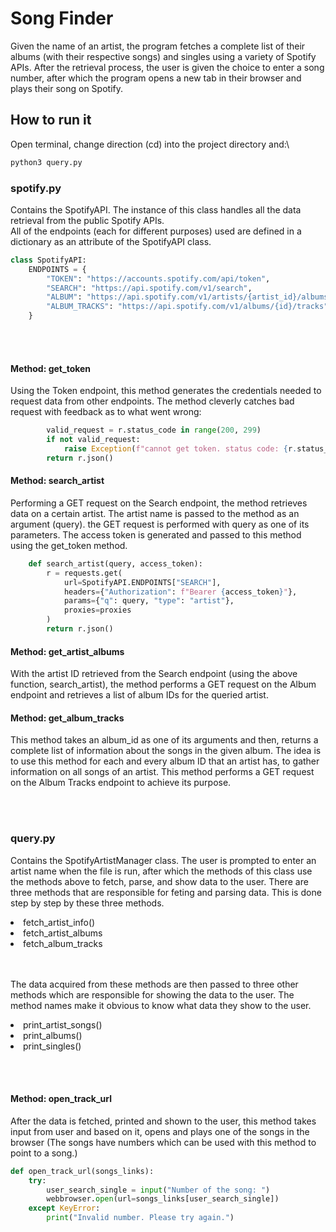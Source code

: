 # Song Finder
Given the name of an artist, the program fetches a complete list of their albums (with their
respective songs) and singles using a variety of Spotify APIs. After the retrieval process, the user is given
the choice to enter a song number, after which the program opens a new tab in their browser and plays
their song on Spotify.
## How to run it
Open terminal, change direction (cd) into the project directory and:\
```python
python3 query.py 
```
### spotify.py
Contains the SpotifyAPI. The instance of this class handles all the data retrieval from the public Spotify APIs.<br>
All of the endpoints (each for different purposes) used are defined in a dictionary as an attribute of the SpotifyAPI class.
```python
class SpotifyAPI:
    ENDPOINTS = {
        "TOKEN": "https://accounts.spotify.com/api/token",
        "SEARCH": "https://api.spotify.com/v1/search",
        "ALBUM": "https://api.spotify.com/v1/artists/{artist_id}/albums",
        "ALBUM_TRACKS": "https://api.spotify.com/v1/albums/{id}/tracks",
    }
```
<br></br>
#### Method: get_token
Using the Token endpoint, this method generates the credentials needed to request data from other endpoints. The method cleverly catches bad request with feedback as to what went wrong:
```python
        valid_request = r.status_code in range(200, 299)
        if not valid_request:
            raise Exception(f"cannot get token. status code: {r.status_code}")
        return r.json()
```

#### Method: search_artist
Performing a GET request on the Search endpoint, the method retrieves data on a certain artist. The artist name is passed to the method as an argument (query). the GET request is performed with query as one of its parameters. The access token is generated and passed to this method using the get_token method.
```python
    def search_artist(query, access_token):
        r = requests.get(
            url=SpotifyAPI.ENDPOINTS["SEARCH"],
            headers={"Authorization": f"Bearer {access_token}"},
            params={"q": query, "type": "artist"},
            proxies=proxies
        )
        return r.json()
```

#### Method: get_artist_albums
With the artist ID retrieved from the Search endpoint (using the above function, search_artist), the method performs a GET request on the Album endpoint and retrieves a list of album IDs for the queried artist. 

#### Method: get_album_tracks
This method takes an album_id as one of its arguments and then, returns a complete list of information about the songs in the given album. The idea is to use this method for each and every album ID that an artist has, to gather information on all songs of an artist. This method performs a GET request on the Album Tracks endpoint to achieve its purpose.

<br></br>
### query.py
 
Contains the SpotifyArtistManager class. The user is prompted to enter an artist name when the file is run, after which the methods of this class use the methods above to fetch, parse, and show data to the user. There are three methods that are responsible for feting and parsing data. This is done step by step by these three methods.
<li>fetch_artist_info()</li>
<li>fetch_artist_albums</li>
<li>fetch_album_tracks</li>
<br></br>

The data acquired from these methods are then passed to three other methods which are responsible for showing the data to the user. The method names make it obvious to know what data they show to the user.
<li>print_artist_songs()</li>
<li>print_albums()</li>
<li>print_singles()</li>

<br></br>
#### Method: open_track_url
After the data is fetched, printed and shown to the user, this method takes input from user and based on it, opens and plays one of the songs in the browser (The songs have numbers which can be used with this method to point to a song.)
```python
def open_track_url(songs_links):
    try:
        user_search_single = input("Number of the song: ")
        webbrowser.open(url=songs_links[user_search_single])
    except KeyError:
        print("Invalid number. Please try again.")
```